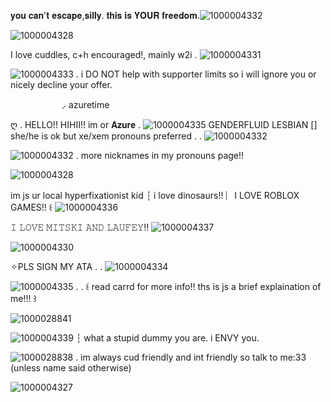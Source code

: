 𝐲𝐨𝐮 𝐜𝐚𝐧'𝐭 𝐞𝐬𝐜𝐚𝐩𝐞,𝐬𝐢𝐥𝐥𝐲. 𝐭𝐡𝐢𝐬 𝐢𝐬 𝐘𝐎𝐔𝐑 𝐟𝐫𝐞𝐞𝐝𝐨𝐦.![1000004332](https://github.com/user-attachments/assets/7aa1256e-244d-4db1-b2fe-3e79ebf11c66)

![1000004328](https://github.com/user-attachments/assets/9b0361a3-41cf-417d-95c5-acb9b5b055a0)


I love cuddles, c+h encouraged!, mainly w2i . ![1000004331](https://github.com/user-attachments/assets/5cfa4a03-b076-4463-9868-f979b3c39174)


![1000004333](https://github.com/user-attachments/assets/1650bb9f-8da9-4098-87d7-c38134a78165)
 . i DO NOT help with supporter limits so i will ignore you or nicely decline your offer.

⠀⠀⠀⠀⠀⠀⠀⠀⸝ azuretime

ღ . HELLO!! HIHII!! im or 𝐀𝐳𝐮𝐫𝐞 . ![1000004335](https://github.com/user-attachments/assets/209b1ba5-9f84-4da9-ab4f-faccfc2e6539)
GENDERFLUID LESBIAN [] she/he is ok but xe/xem pronouns preferred . . ![1000004332](https://github.com/user-attachments/assets/4c4191f6-8715-495f-8237-95d31abef199)

 ![1000004332](https://github.com/user-attachments/assets/ae548476-cd80-451a-8339-57f62b17dbde) .
more nicknames in my pronouns page!! 

![1000004328](https://github.com/user-attachments/assets/2d2062de-d337-4a33-b892-57b94821e751)

im js ur local hyperfixationist kid ┆ i love dinosaurs!! ︴I LOVE ROBLOX GAMES!! ꒰ ![1000004336](https://github.com/user-attachments/assets/646b17c3-7827-4d64-bb55-9e335ef8c12b)


𝙸 𝙻𝙾𝚅𝙴 𝙼𝙸𝚃𝚂𝙺𝙸 𝙰𝙽𝙳 𝙻𝙰𝚄𝙵𝙴𝚈!! ![1000004337](https://github.com/user-attachments/assets/49d67cec-fa68-4b22-83bc-ab6ec3c857d0)

![1000004330](https://github.com/user-attachments/assets/4a30083a-bcc0-48c1-8fa5-9ad7eba0045a)


✧PLS SIGN MY ATA . . ![1000004334](https://github.com/user-attachments/assets/a7c6b3e2-1908-4f38-862f-4f6f65f63d90)



![1000004335](https://github.com/user-attachments/assets/f9a716b8-4690-4df8-91fc-a63d4cefce3f)
 . . ꒰ read carrd for more info!! ths is js a brief explaination of me!!! ꒱

![1000028841](https://github.com/user-attachments/assets/0cc010ac-7309-47a8-bb83-abb7c714c733)

![1000004339](https://github.com/user-attachments/assets/b2fbf1aa-72d7-42c4-96fd-daa6b1222d36)
┆ what a stupid dummy you are. i ENVY you.

 
![1000028838](https://github.com/user-attachments/assets/8ed03692-7980-495f-b4aa-f523b238a28c)
. im always cud friendly and int friendly so talk to me:33 (unless name said otherwise)

![1000004327](https://github.com/user-attachments/assets/ff27fa3c-5d39-445a-b375-3dcb42280f70)

